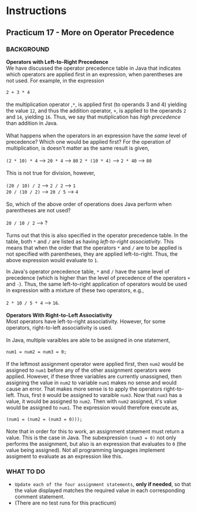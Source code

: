 # Instructions  

## Practicum 17 - More on Operator Precedence<br>

### BACKGROUND<br>
**Operators with Left-to-Right Precedence**
<br>
We have discussed the operator precedence table in Java that
indicates which operators are applied first in an expression, when parentheses are not used. For example, in the expression
<br><br>
`2 + 3 * 4`
<br><br>
the multiplication operator ,`*`, is applied first (to operands
3 and 4) yielding the value `12`, and thus the addition operator,
`+`, is applied to the operands `2` and `14`, yielding `16`. 
Thus, we say that mutiplication has *high precedence* than
addition in Java.
<br><br>
What happens when the operators in an expression have the
*same* level of precedence? Which one would be applied first?
For the operation of multiplication, is doesn't matter as
the same result is given,
<br><br>
`(2 * 10) * 4` --> `20 * 4` --> `80`
`2 * (10 * 4)` --> `2 * 40` --> `80`
<br><br>
This is not true for division, however,
<br><br>
`(20 / 10) / 2` --> `2 / 2` --> `1`<br>
`20 / (10 / 2)` --> `20 / 5` --> `4`
<br><br>
So, which of the above order of operations does Java perform when
parentheses are not used?
<br><br>
`20 / 10 / 2` --> ?
<br><br>
Turns out that this is also specified in the operator precedence
table. In the table, both `*` and `/` are listed as having 
*left-to-right associativity*. This means that when the order
that the operators `*` and `/` are to be applied is not specified
with parentheses, they are applied left-to-right. Thus, the
above expression would evaluate to `1`.

In Java's operator precedence table, `*` and `/` have the
same level of precedence (which is higher than the level of
precedence of the operators `+` and `-`). Thus,
the same left-to-right application of operators
would be used in expression with a mixture of
these two operators, e.g.,
<br><br>
`2 * 10 / 5 * 4` --> `16`.
<br><br>
**Operators With Right-to-Left Associativity**
<br>
Most operators have left-to-right associativity.
However, for some operators, right-to-left
associativity is used.
<br><br>
In Java, multiple varaibles are able to be assigned
in one statement,
<br><br>
`num1 = num2 = num3 = 0;`
<br><br>
If the leftmost assignment operator were applied
first, then `num2` would be assigned to `num1`
before any of the other assignment operators were 
applied. However, if these three variables are
currently unassigned, then assigning the value
in `num2` to variable `num1` makes no sense and
would cause an error. That makes more sense is
to apply the operators right-to-left. Thus, 
first `0` would be assigned to varaible `num3`.
Now that `num3` has a value, it would be assigned
to `num2`. Then with `num2` assigned, it's value
would be assigned to `num1`. The expression would
therefore execute as,
<br><br>
`(num1 = (num2 = (num3 = 0)));`
<br><br>
Note that in order for this to work, an assignment
statement must return a value. This is the case in
Java. The subexpression `(num3 = 0)` not only performs
the assignment, but also is an expression that
evaluates to `0` (the value being assigned). Not
all programming languages implement assigment to
evaluate as an expression like this.

### WHAT TO DO<br>
- `Update each of the four assignment statements`,
**only if needed**, so that the value displayed
matches the required value in each corresponding
comment statement.
- (There are no test runs for this practicum)
